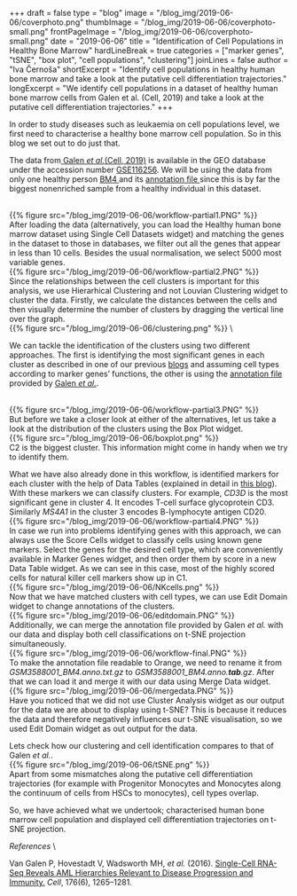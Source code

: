+++
draft = false
type = "blog"
image = "/blog_img/2019-06-06/coverphoto.png"
thumbImage = "/blog_img/2019-06-06/coverphoto-small.png"
frontPageImage = "/blog_img/2019-06-06/coverphoto-small.png"
date = "2019-06-06"
title = "Identification of Cell Populations in Healthy Bone Marrow"
hardLineBreak = true 
categories = ["marker genes", "tSNE", "box plot", "cell populations", "clustering"]
joinLines = false
author = "Iva Černoša"
shortExcerpt = "Identify cell populations in healthy human bone marrow and take a look at the putative cell differentiation trajectories." 
longExcerpt = "We identify cell populations in a dataset of healthy human bone marrow cells from Galen et al. (Cell, 2019) and take a look at the putative cell differentiation trajectories." 
+++

In order to study diseases such as leukaemia on cell populations level, we first need to characterise a healthy bone marrow cell population. So in this blog we set out to do just that. 

The data from<a href= "https://www.sciencedirect.com/science/article/pii/S0092867419300947"> Galen  <i> et al.</i>(Cell, 2019)</a> is available in the GEO database under the accession number <a href= "https://www.ncbi.nlm.nih.gov/geo/query/acc.cgi?acc=GSE116256">GSE116256</a>. We will be using the data from only one healthy person <a href= "https://www.ncbi.nlm.nih.gov/geo/query/acc.cgi?acc=GSM3588000"> BM4 </a> and its <a href= "https://www.ncbi.nlm.nih.gov/geo/query/acc.cgi?acc=GSM3588001"> annotation file </a> since this is by far the biggest nonenriched sample from a healthy individual in this dataset. 

\
{{% figure src="/blog_img/2019-06-06/workflow-partial1.PNG" %}}
\
After loading the data (alternatively, you can load the Healthy human bone marrow dataset using Single Cell Datasets widget) and matching the genes in the dataset to those in databases, we filter out all the genes that appear in less than 10 cells. Besides the usual normalisation, we select 5000 most variable genes. 
\
{{% figure src="/blog_img/2019-06-06/workflow-partial2.PNG" %}}
\
Since the relationships between the cell clusters is important for this analysis, we use Hierarhical Clustering and not Louvian Clustering widget to cluster the data. Firstly, we calculate the distances between the cells and then visually determine the number of clusters by dragging the vertical line over the graph.
\
{{% figure src="/blog_img/2019-06-06/clustering.png" %}}
\

We can tackle the identification of the clusters using two different approaches. The first is identifying the most significant genes in each cluster as described in one of our previous <a href= "https://singlecell.biolab.si/blog/2019-03-pancreas-baron-cellsyst2016/"> blogs</a> and assuming cell types according to marker genes’ functions, the other is using the <a href= "https://www.ncbi.nlm.nih.gov/geo/query/acc.cgi?acc=GSM3588001"> annotation file </a> provided by <a href= "https://www.sciencedirect.com/science/article/pii/S0092867419300947"> Galen  <i> et al.</i></a>.

\
{{% figure src="/blog_img/2019-06-06/workflow-partial3.PNG" %}}
\
But before we take a closer look at either of the alternatives, let us take a look at the distribution of the clusters using the Box Plot widget. 
\
{{% figure src="/blog_img/2019-06-06/boxplot.png" %}}
\
C2 is the biggest cluster. This information might come in handy when we try to identify them.
<br>

What we have also already done in this workflow, is identified markers for each cluster with the help of Data Tables (explained in detail in <a href="https://singlecell.biolab.si/blog/2019-03-pancreas-baron-cellsyst2016/"> this blog</a>). With these markers we can classify clusters. For example, <i>CD3D</i> is the most significant gene in cluster 4. It encodes T-cell surface glycoprotein CD3. Similarly <i>MS4A1</i> in the cluster 3 encodes B-lymphocyte antigen CD20.
\
{{% figure src="/blog_img/2019-06-06/workflow-partial4.PNG" %}}
\
In case we run into problems identifying genes with this approach, we can always use the Score Cells widget to classify cells using known gene markers. Select the genes for the desired cell type, which are conveniently available in Marker Genes widget, and then order them by score in a new Data Table widget. As we can see in this case, most of the highly scored cells for natural killer cell markers show up in C1. 
\
{{% figure src="/blog_img/2019-06-06/NKcells.png" %}}
\
Now that we have matched clusters with cell types, we can use Edit Domain widget to change annotations of the clusters. 
\
{{% figure src="/blog_img/2019-06-06/editdomain.PNG" %}}
\
Additionally, we can merge the annotation file provided by Galen  <i> et al.</i></a> with our data and display both cell classifications on t-SNE projection simultaneously. 
\
{{% figure src="/blog_img/2019-06-06/workflow-final.PNG" %}}
\
To make the annotation file readable to Orange, we need to rename it from <i>GSM3588001_BM4.anno.txt.gz</i> to <i>GSM3588001_BM4.anno.<b>tab</b>.gz</i>. After that we can load it and merge it with our data using Merge Data widget.
\
{{% figure src="/blog_img/2019-06-06/mergedata.PNG" %}}
\
Have you noticed that we did not use Cluster Analysis widget as our output for the data we are about to display using t-SNE? This is because it reduces the data and therefore negatively influences our t-SNE visualisation, so we used Edit Domain widget as out output for the data. 
<br>

Lets check how our clustering and cell identification compares to that of Galen  <i> et al.</i>.
\
{{% figure src="/blog_img/2019-06-06/tSNE.png" %}}
\
Apart from some mismatches along the putative cell differentiation trajectories (for example with Progenitor Monocytes and Monocytes along the continuum of cells from HSCs to monocytes), cell types overlap. 
<br>    

So, we have achieved what we undertook; characterised human bone marrow cell population and displayed cell differentiation trajectories on t-SNE projection.

*References* 
\

Van Galen P, Hovestadt V, Wadsworth MH, <i>et al.</i> (2016). <a href="https://www.sciencedirect.com/science/article/pii/S0092867419300947">Single-Cell RNA-Seq Reveals AML Hierarchies Relevant to Disease Progression and Immunity.</a> <i>Cell</i>, 176(6), 1265–1281.
